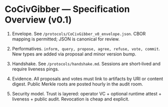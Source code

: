 <!-- status: stub; target: 150+ words -->
<!-- status: stub; target: 150+ words -->
<!-- status: stub; target: 150+ words -->
<!-- status: stub; target: 150+ words -->
# CoCivGibber — Specification Overview (v0.1)

1) Envelope.  See `/protocols/CoCivGibber_v0_envelope.json`.  CBOR mapping is permitted; JSON is canonical for review.

2) Performatives.  `inform, query, propose, agree, refuse, vote, commit`.  New types are added via proposal and minor version bump.

3) Handshake.  See `/protocols/handshake.md`.  Sessions are short‑lived and require liveness pings.

4) Evidence.  All proposals and votes must link to artifacts by URI or content digest.  Public Merkle roots are posted hourly in the audit room.

5) Security model.  Trust is layered: operator VC + optional runtime attest + liveness + public audit.  Revocation is cheap and explicit.





